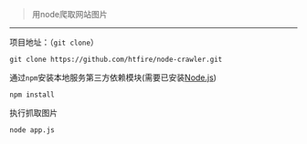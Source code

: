 >  用node爬取网站图片

***
项目地址：（`git clone`）
```shell
git clone https://github.com/htfire/node-crawler.git
```
通过`npm`安装本地服务第三方依赖模块(需要已安装[Node.js](https://nodejs.org/))

```
npm install
```
执行抓取图片
```
node app.js
